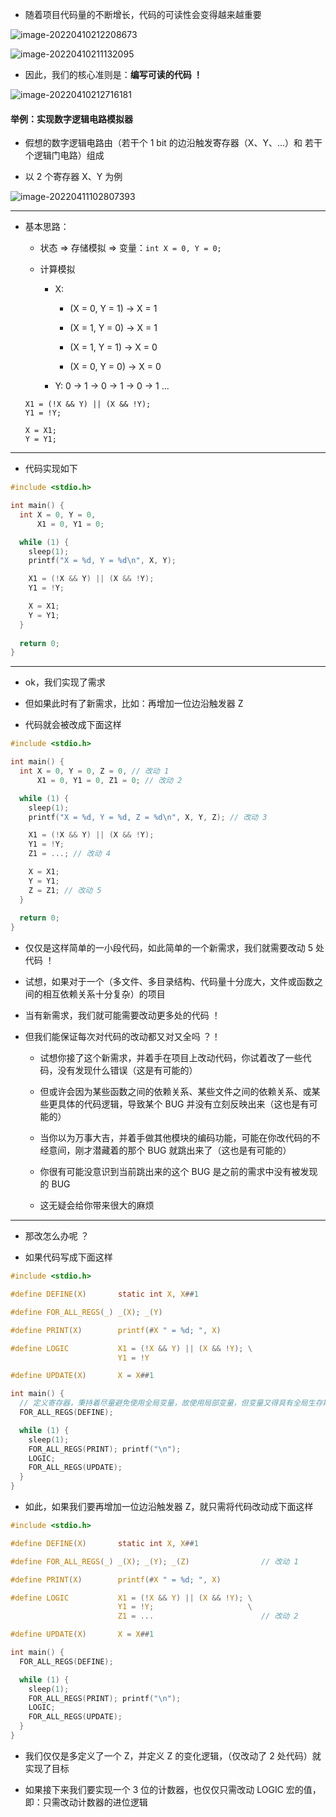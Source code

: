 - 随着项目代码量的不断增长，代码的可读性会变得越来越重要

![image-20220410212208673](https://aliyun-oss-lpj.oss-cn-qingdao.aliyuncs.com/images/by-picgo/image-20220410212208673.png)

![image-20220410211132095](https://aliyun-oss-lpj.oss-cn-qingdao.aliyuncs.com/images/by-picgo/image-20220410211132095.png)

- 因此，我们的核心准则是：**编写可读的代码 ！**

![image-20220410212716181](https://aliyun-oss-lpj.oss-cn-qingdao.aliyuncs.com/images/by-picgo/image-20220410212716181.png)

#### 举例：实现数字逻辑电路模拟器

- 假想的数字逻辑电路由（若干个 1 bit 的边沿触发寄存器（X、Y、...）和 若干个逻辑门电路）组成

- 以 2 个寄存器 X、Y 为例

![image-20220411102807393](https://aliyun-oss-lpj.oss-cn-qingdao.aliyuncs.com/images/by-picgo/image-20220411102807393.png)

---

- 基本思路：

  - 状态 => 存储模拟 => 变量：`int X = 0, Y = 0;`

  - 计算模拟

    - X: 

      - (X = 0, Y = 1) -> X = 1

      - (X = 1, Y = 0) -> X = 1

      - (X = 1, Y = 1) -> X = 0

      - (X = 0, Y = 0) -> X = 0

    - Y: 0 -> 1 -> 0 -> 1 -> 0 -> 1 ...

  ```
  X1 = (!X && Y) || (X && !Y);
  Y1 = !Y;

  X = X1;
  Y = Y1;
  ```

---

- 代码实现如下

```c
#include <stdio.h>

int main() {
  int X = 0, Y = 0,
      X1 = 0, Y1 = 0;

  while (1) {
    sleep(1);
    printf("X = %d, Y = %d\n", X, Y);

    X1 = (!X && Y) || (X && !Y);
    Y1 = !Y;

    X = X1;
    Y = Y1;
  }
  
  return 0;
}
```

---

- ok，我们实现了需求

- 但如果此时有了新需求，比如：再增加一位边沿触发器 Z

- 代码就会被改成下面这样

```c
#include <stdio.h>

int main() {
  int X = 0, Y = 0, Z = 0, // 改动 1
      X1 = 0, Y1 = 0, Z1 = 0; // 改动 2

  while (1) {
    sleep(1);
    printf("X = %d, Y = %d, Z = %d\n", X, Y, Z); // 改动 3

    X1 = (!X && Y) || (X && !Y);
    Y1 = !Y;
    Z1 = ...; // 改动 4

    X = X1;
    Y = Y1;
    Z = Z1; // 改动 5
  }
  
  return 0;
}
```

- 仅仅是这样简单的一小段代码，如此简单的一个新需求，我们就需要改动 5 处代码 ！

- 试想，如果对于一个（多文件、多目录结构、代码量十分庞大，文件或函数之间的相互依赖关系十分复杂）的项目

- 当有新需求，我们就可能需要改动更多处的代码 ！

- 但我们能保证每次对代码的改动都又对又全吗 ？！

  - 试想你接了这个新需求，并着手在项目上改动代码，你试着改了一些代码，没有发现什么错误（这是有可能的）

  - 但或许会因为某些函数之间的依赖关系、某些文件之间的依赖关系、或某些更具体的代码逻辑，导致某个 BUG 并没有立刻反映出来（这也是有可能的）

  - 当你以为万事大吉，并着手做其他模块的编码功能，可能在你改代码的不经意间，刚才潜藏着的那个 BUG 就跳出来了（这也是有可能的）

  - 你很有可能没意识到当前跳出来的这个 BUG 是之前的需求中没有被发现的 BUG
  
  - 这无疑会给你带来很大的麻烦

---

- 那改怎么办呢 ？

- 如果代码写成下面这样

```c
#include <stdio.h>

#define DEFINE(X)       static int X, X##1

#define FOR_ALL_REGS(_) _(X); _(Y)

#define PRINT(X)        printf(#X " = %d; ", X)

#define LOGIC           X1 = (!X && Y) || (X && !Y); \
                        Y1 = !Y

#define UPDATE(X)       X = X##1

int main() {
  // 定义寄存器，秉持着尽量避免使用全局变量，故使用局部变量，但变量又得具有全局生存期，故用 static
  FOR_ALL_REGS(DEFINE);

  while (1) {
    sleep(1);
    FOR_ALL_REGS(PRINT); printf("\n");
    LOGIC;
    FOR_ALL_REGS(UPDATE);
  }
}
```

- 如此，如果我们要再增加一位边沿触发器 Z，就只需将代码改动成下面这样

```c
#include <stdio.h>

#define DEFINE(X)       static int X, X##1

#define FOR_ALL_REGS(_) _(X); _(Y); _(Z)                // 改动 1

#define PRINT(X)        printf(#X " = %d; ", X)

#define LOGIC           X1 = (!X && Y) || (X && !Y); \
                        Y1 = !Y;                     \
                        Z1 = ...                        // 改动 2

#define UPDATE(X)       X = X##1

int main() {
  FOR_ALL_REGS(DEFINE);

  while (1) {
    sleep(1);
    FOR_ALL_REGS(PRINT); printf("\n");
    LOGIC;
    FOR_ALL_REGS(UPDATE);
  }
}
```

- 我们仅仅是多定义了一个 Z，并定义 Z 的变化逻辑，（仅改动了 2 处代码）就实现了目标

- 如果接下来我们要实现一个 3 位的计数器，也仅仅只需改动 LOGIC 宏的值，即：只需改动计数器的进位逻辑
